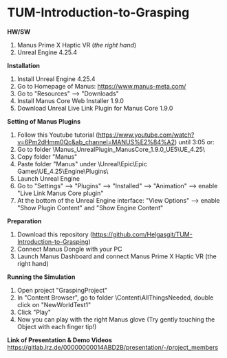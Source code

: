 # TUM-Introduction-to-Grasping

**HW/SW**
1. Manus Prime X Haptic VR (*the right hand*)
2. Unreal Engine 4.25.4

**Installation**
1. Install Unreal Engine 4.25.4
2. Go to Homepage of Manus: https://www.manus-meta.com/
3. Go to "Resources" --> "Downloads"
4. Install Manus Core Web Installer 1.9.0
5. Download Unreal Live Link Plugin for Manus Core 1.9.0

**Setting of Manus Plugins**
1. Follow this Youtube tutorial (https://www.youtube.com/watch?v=6Pm2dHmm0Qc&ab_channel=MANUS%E2%84%A2) until 3:05
or: 
1. Go to folder \Manus_UnrealPlugin_ManusCore_1.9.0_UE5\UE_4.25\
2. Copy folder "Manus"
3. Paste folder "Manus" under \Unreal\Epic\Epic Games\UE_4.25\Engine\Plugins\
4. Launch Unreal Engine
5. Go to "Settings" --> "Plugins" --> "Installed" --> "Animation" --> enable "Live Link Manus Core plugin"
6. At the bottom of the Unreal Engine interface: "View Options" --> enable "Show Plugin Content" and "Show Engine Content"

**Preparation**
1. Download this repository (https://github.com/Helgasgit/TUM-Introduction-to-Grasping)
2. Connect Manus Dongle with your PC
3. Launch Manus Dashboard and connect Manus Prime X Haptic VR (the right hand)

**Running the Simulation**
1. Open project "GraspingProject"
2. In "Content Browser", go to folder \Content\AllThingsNeeded\, double click on "NewWorldTest1"
3. Click "Play"
4. Now you can play with the right Manus glove (Try gently touching the Object with each finger tip!)


**Link of Presentation & Demo Videos**
https://gitlab.lrz.de/00000000014ABD2B/presentation/-/project_members



